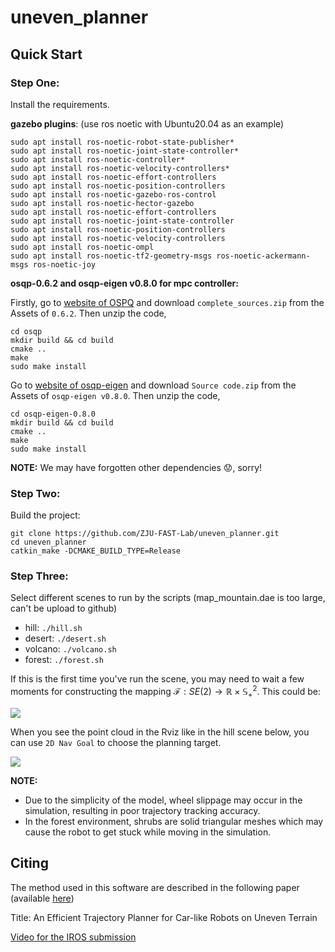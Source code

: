 # uneven_planner

## Quick Start

### Step One:

Install the requirements.

**gazebo plugins**: (use ros noetic with Ubuntu20.04 as an example)

```
sudo apt install ros-noetic-robot-state-publisher*
sudo apt install ros-noetic-joint-state-controller*
sudo apt install ros-noetic-controller*
sudo apt install ros-noetic-velocity-controllers*
sudo apt install ros-noetic-effort-controllers
sudo apt install ros-noetic-position-controllers
sudo apt install ros-noetic-gazebo-ros-control
sudo apt install ros-noetic-hector-gazebo
sudo apt install ros-noetic-effort-controllers
sudo apt install ros-noetic-joint-state-controller
sudo apt install ros-noetic-position-controllers
sudo apt install ros-noetic-velocity-controllers
sudo apt install ros-noetic-ompl
sudo apt install ros-noetic-tf2-geometry-msgs ros-noetic-ackermann-msgs ros-noetic-joy 
```

**osqp-0.6.2 and osqp-eigen v0.8.0 for mpc controller:**

Firstly, go to [website of OSPQ](https://github.com/osqp/osqp/releases) and download `complete_sources.zip` from the Assets of `0.6.2`. Then unzip the code,

```
cd osqp
mkdir build && cd build
cmake ..
make
sudo make install
```

Go to [website of osqp-eigen](https://github.com/robotology/osqp-eigen/releases) and download `Source code.zip` from the Assets of `osqp-eigen v0.8.0`. Then unzip the code,

```
cd osqp-eigen-0.8.0
mkdir build && cd build
cmake ..
make
sudo make install
```

**NOTE:** We may have forgotten other dependencies 😟, sorry!

### Step Two:

Build the project:

```
git clone https://github.com/ZJU-FAST-Lab/uneven_planner.git
cd uneven_planner
catkin_make -DCMAKE_BUILD_TYPE=Release
```

### Step Three:

Select different scenes to run by the scripts (map_mountain.dae is too large, can't be upload to github)

* hill: `./hill.sh`
* desert: `./desert.sh`
* volcano: `./volcano.sh`
* forest: `./forest.sh`

If this is the first time you've run the scene, you may need to wait a few moments for constructing the mapping $\mathscr{F}:SE(2)\rightarrow\mathbb{R}\times\mathbb{S}_+^2$. This could be:

<img src='figures/waiting.png'>

When you see the point cloud in the Rviz like in the hill scene below, you can use `2D Nav Goal` to choose the planning target.

<img src='figures/pc_done.png'>

**NOTE:**

* Due to the simplicity of the model, wheel slippage may occur in the simulation, resulting in poor trajectory tracking accuracy.
* In the forest environment, shrubs are solid triangular meshes which may cause the robot to get stuck while moving in the simulation.

## Citing

The method used in this software are described in the following paper (available [here](https://arxiv.org/abs/2309.06115))

Title: An Efficient Trajectory Planner for Car-like Robots on Uneven Terrain

[Video for the IROS submission](https://www.youtube.com/watch?v=BPfoun_vQ4I)
